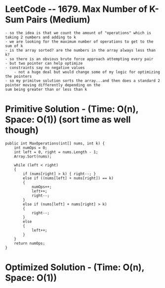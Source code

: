# LeetCode -- 1679. Max Number of K-Sum Pairs (Medium)

    - so the idea is that we count the amount of "operations" which is taking 2 numbers and adding to k
    - we are looking for the maximum number of operations to get to the sum of k
    - is the array sorted? are the numbers in the array always less than k?
    - so there is an obvious brute force approach attempting every pair
    - but two pointer can help optimize 
    - constraints say no negative values 
        - not a huge deal but would change some of my logic for optimizing the pointers
    - so my primitve solution sorts the array...and then does a standard 2 pointer moving differently depending on the 
    sum being greater than or less than k



# Primitive Solution - (Time: O(n), Space: O(1)) (sort time as well though)

    public int MaxOperations(int[] nums, int k) {
        int numOps = 0;
        int left = 0, right = nums.Length - 1;
        Array.Sort(nums);

        while (left < right)
        {
            if (nums[right] > k) { right--; }
            else if ((nums[left] + nums[right]) == k)
            {
                numOps++;
                left++;
                right--;
            }
            else if (nums[left] + nums[right] > k)
            {
                right--;
            }
            else
            {
                left++;
            }        
        }
        return numOps;     
    }


# Optimized Solution - (Time: O(n), Space: O(1))







